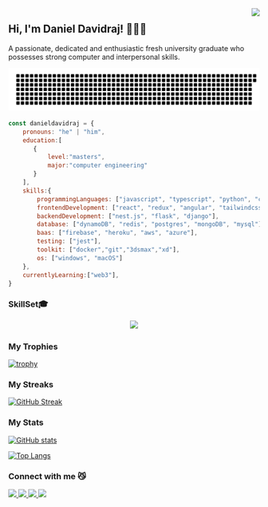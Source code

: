 <img align="right" src="https://komarev.com/ghpvc/?username=danieldavidraj&color=orange&style=flat-square">

<h2> Hi, I'm Daniel Davidraj! 👨🏼‍💻</h2>

<p>A passionate, dedicated and enthusiastic fresh university graduate who possesses strong computer and interpersonal skills.</p>

![gitartwork](gitartwork.svg)

```javascript
const danieldavidraj = {
    pronouns: "he" | "him",
    education:[
       {
           level:"masters",
           major:"computer engineering"   
       }
    ],
    skills:{
        programmingLanguages: ["javascript", "typescript", "python", "c++", "java", "php", "c"],
        frontendDevelopment: ["react", "redux", "angular", "tailwindcss","material-ui","bootstrap"],
        backendDevelopment: ["nest.js", "flask", "django"],
        database: ["dynamoDB", "redis", "postgres", "mongoDB", "mysql"],
        baas: ["firebase", "heroku", "aws", "azure"],
        testing: ["jest"],
        toolkit: ["docker","git","3dsmax","xd"],
        os: ["windows", "macOS"]
    },
    currentlyLearning:["web3"],
}
```

### SkillSet🎓

<p align="center">
  <a href="https://skillicons.dev">
    <img src="https://skillicons.dev/icons?i=js,ts,react,angular,redux,tailwind,nestjs,django,flask,jest,dynamodb,redis,postgres,mysql,docker,aws,vscode,git" />
  </a>
</p>

### My Trophies

[![trophy](https://github-profile-trophy.vercel.app/?username=danieldavidraj&margin-w=5&row=1&theme=buefy)](https://github.com/ryo-ma/github-profile-trophy)

### My Streaks

[![GitHub Streak](https://streak-stats.demolab.com/?user=danieldavidraj&show_icons=true&theme=buefy&include_all_commits=true&line_height=24)](https://git.io/streak-stats)

### My Stats

[![GitHub stats](https://github-readme-stats.vercel.app/api?username=danieldavidraj)](https://github.com/anuraghazra/github-readme-stats)

[![Top Langs](https://github-readme-stats.vercel.app/api/top-langs/?username=danieldavidraj&langs_count=10&layout=compact&theme=buefy&card_width=450)](https://github.com/anuraghazra/github-readme-stats)
                                
### Connect with me 😼
<a href="https://www.instagram.com/daniel_davidraj_/" target="_blank">
  <img src="https://img.shields.io/static/v1?style=for-the-badge&label=follow+me+on&logo=Instagram&message=Instagram&color=E4405F">
</a>

<a href="https://www.facebook.com/daniel.davidraj.9" target="_blank">
  <img src="https://img.shields.io/static/v1?style=for-the-badge&label=follow+me+on&logo=Facebook&message=Facebook&color=1877F2">
</a>

<a href="https://twitter.com/DanielDavidraj2" target="_blank">
  <img src="https://img.shields.io/static/v1?style=for-the-badge&label=follow+me+on&logo=Twitter&message=Twitter&color=1DA1F2">
</a>

<a href="https://www.linkedin.com/in/daniel-davidraj-41058a18a/" target="_blank">
  <img src="https://img.shields.io/static/v1?style=for-the-badge&label=follow+me+on&logo=LinkedIn&message=LinkedIn&color=0A66C2&logoColor=0A66C2">
</a>
